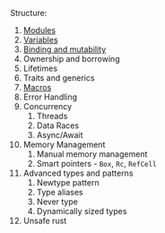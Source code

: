Structure:
1. [Modules](md/modules.md)
2. [Variables](md/variables.md)
3. [Binding and mutability](md/binding_and_mutability.md)
4. Ownership and borrowing
5. Lifetimes
6. Traits and generics
7. [Macros](md/macros.md)
8. Error Handling
9. Concurrency
	1. Threads
	1. Data Races
	1. Async/Await
10. Memory Management
	1. Manual memory management
	1. Smart pointers - `Box`, `Rc`, `RefCell`
11. Advanced types and patterns
	1. Newtype pattern
	1. Type aliases
	1. Never type
	1. Dynamically sized types
12. Unsafe rust